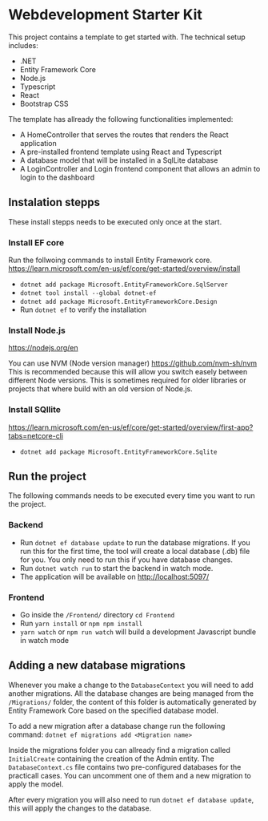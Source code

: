 # Webdevelopment Starter Kit
This project contains a template to get started with.
The technical setup includes: 
- .NET
- Entity Framework Core
- Node.js
- Typescript
- React 
- Bootstrap CSS

The template has allready the following functionalities implemented: 
- A HomeController that serves the routes that renders the React application
- A pre-installed frontend template using React and Typescript
- A database model that will be installed in a SqlLite database
- A LoginController and Login frontend component that allows an admin to login to the dashboard

## Instalation stepps
These install stepps needs to be executed only once at the start. 

### Install EF core
Run the follwoing commands to install Entity Framework core.
https://learn.microsoft.com/en-us/ef/core/get-started/overview/install
- `dotnet add package Microsoft.EntityFrameworkCore.SqlServer`
- `dotnet tool install --global dotnet-ef`
- `dotnet add package Microsoft.EntityFrameworkCore.Design`
- Run `dotnet ef` to verify the installation

### Install Node.js
https://nodejs.org/en 

You can use NVM (Node version manager)
https://github.com/nvm-sh/nvm
This is recommended because this will allow you switch easely between different Node versions. 
This is sometimes required for older libraries or projects that where build with an old version of Node.js. 

### Install SQllite 
https://learn.microsoft.com/en-us/ef/core/get-started/overview/first-app?tabs=netcore-cli
- `dotnet add package Microsoft.EntityFrameworkCore.Sqlite`

## Run the project
The following commands needs to be executed every time you want to run the project.

### Backend
- Run `dotnet ef database update` to run the database migrations. If you run this for the first time, the tool will create a local database (.db) file for you. You only need to run this if you have database changes. 
- Run `dotnet watch run` to start the backend in watch mode. 
- The application will be available on [http://localhost:5097/](http://localhost:5097/)

### Frontend
- Go inside the `/Frontend/` directory `cd Frontend`
- Run `yarn install` or `npm npm install`
- `yarn watch` or `npm run watch` will build a development Javascript bundle in watch mode

## Adding a new database migrations
Whenever you make a change to the `DatabaseContext` you will need to add another migrations. 
All the database changes are being managed from the `/Migrations/` folder, the content of this folder is automatically generated 
by Entity Framework Core based on the specified database model. 

To add a new migration after a database change run the following command: 
`dotnet ef migrations add <Migration name>`

Inside the migrations folder you can allready find a migration called `InitialCreate` containing the creation of the Admin entity. 
The `DatabaseContext.cs` file contains two pre-configured databases for the practicall cases. You can uncomment one of them and a new migration
to apply the model. 

After every migration you will also need to run `dotnet ef database update`, this will apply the changes to the database.


